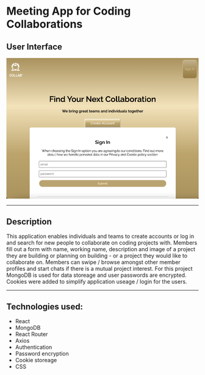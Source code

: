 # Meeting App for Coding Collaborations

## User Interface

![User Interface](user-interface.png)

---

## Description 

This application enables individuals and teams to create accounts or log in and search for new people to collaborate on coding projects with. Members fill out a form with name, working name, description and image of a project they are building or planning on building - or a project they would like to collaborate on. Members can swipe / browse amongst other member profiles and start chats if there is a mutual project interest. For this project MongoDB is used for data storeage and user passwords are encrypted. Cookies were added to simplify application useage / login for the users.

---

## Technologies used:

- React 
- MongoDB
- React Router
- Axios
- Authentication
- Password encryption
- Cookie storeage
- CSS


